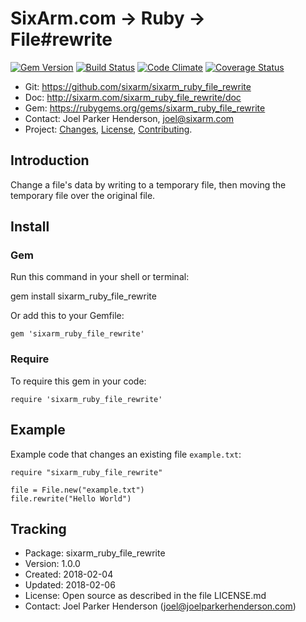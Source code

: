 # SixArm.com → Ruby → <br> File#rewrite

<!--header-open-->

[![Gem Version](https://badge.fury.io/rb/sixarm_ruby_file_rewrite.svg)](http://badge.fury.io/rb/sixarm_ruby_file_rewrite)
[![Build Status](https://travis-ci.org/SixArm/sixarm_ruby_file_rewrite.png)](https://travis-ci.org/SixArm/sixarm_ruby_file_rewrite)
[![Code Climate](https://codeclimate.com/github/SixArm/sixarm_ruby_file_rewrite.png)](https://codeclimate.com/github/SixArm/sixarm_ruby_file_rewrite)
[![Coverage Status](https://coveralls.io/repos/SixArm/sixarm_ruby_file_rewrite/badge.svg?branch=master&service=github)](https://coveralls.io/github/SixArm/sixarm_ruby_file_rewrite?branch=master)

* Git: <https://github.com/sixarm/sixarm_ruby_file_rewrite>
* Doc: <http://sixarm.com/sixarm_ruby_file_rewrite/doc>
* Gem: <https://rubygems.org/gems/sixarm_ruby_file_rewrite>
* Contact: Joel Parker Henderson, <joel@sixarm.com>
* Project: [Changes](CHANGES.md), [License](LICENSE.md), [Contributing](CONTRIBUTING.md).

<!--header-shut-->

## Introduction

Change a file's data by writing to a temporary file, then moving the temporary file over the original file.


<!--install-opent-->

## Install

### Gem

Run this command in your shell or terminal:

gem install sixarm_ruby_file_rewrite

Or add this to your Gemfile:

    gem 'sixarm_ruby_file_rewrite'

### Require

To require this gem in your code:

    require 'sixarm_ruby_file_rewrite'

<!--install-shut-->


## Example

Example code that changes an existing file `example.txt`:

    require "sixarm_ruby_file_rewrite"

    file = File.new("example.txt")
    file.rewrite("Hello World")


## Tracking

* Package: sixarm_ruby_file_rewrite
* Version: 1.0.0
* Created: 2018-02-04
* Updated: 2018-02-06
* License: Open source as described in the file LICENSE.md
* Contact: Joel Parker Henderson (joel@joelparkerhenderson.com)
